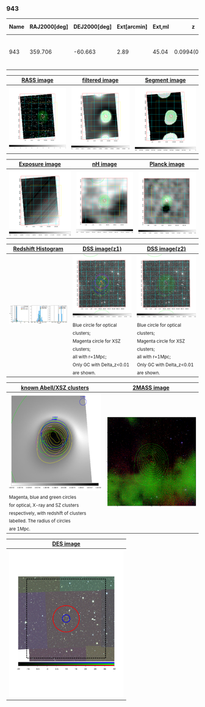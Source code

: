 <div STYLE="page-break-after: always;"></div>

### 943

|Name|RAJ2000[deg]|DEJ2000[deg] |Ext[arcmin]| Ext,ml | z | z_src| C|GC(XSZ,Delta_z<0.01)| GC(OPT,Delta_z<0.01)|GC| R_sig[arcmin] | R500[arcmin] | R500[Mpc]| CRsig[c/s] | CR500[c/s] |L500[1E44 erg/s]|F500[1E-12 erg/s/cm^2]| M500[1E14 Msun]|Tx[keV]|Cnt_sig|Beta|Rc[arcmin]|Comment|Alias|
|---|---|---|---|---|---|------|---|--------|---------|----------|---|---|---|---|---|---|---|---|---|---|---|---|---|---|
|943| 359.706| -60.663| 2.89| 45.04| 0.0994(0.005)| z1, z_xsz| B| MCXC, PSZ2, Tar| A, N, W| A, MCXC, N, PSZ2, Tar, W| 49.015| 8.557| 0.942| 0.304(0.131)| 0.267(0.116)| 1.341(0.312)| 5.360(1.247)| 2.61(0.30)| 4.00(0.29)| 72.6| 0.962(-0.054+0.028)| 4.981(-0.430+0.410)| -| k362|

|[RASS image](../image/943/943_img.pdf)|[filtered image](../image/943/943_fil.pdf)|[Segment image](../image/943/943_seg.pdf)|
|-------------------|--------------------|-------------------|
| <img src="../image/943/943_img.png" width="300">  | <img src="../image/943/943_fil.png" width="300">   | <img src="../image/943/943_seg.png" width="300">  |

|[Exposure image](../image/943/943_mex.pdf)| [nH image](../image/943/943_nh.pdf)| [Planck image](../image/943/943_p.pdf)|
|-------------------|--------------------|-------------------|
|<img src="../image/943/943_mex.png" width="300">   | <img src="../image/943/943_nh.png" width="300">    | <img src="../image/943/943_p.png" width="300"> |

|[Redshift Histogram](../image/943/943_zg.pdf) | [DSS image(z1)](../image/943/943_dss_z1.pdf)      |  [DSS image(z2)](../image/943/943_dss_z2.pdf)    |
|-------------------|--------------------|-------------------|
|<img src="../image/943/943_zg.png" width="300"> |<img src="../image/943/943_dss_z1.png" width="300"> <sub><br>Blue circle for optical clusters; <br>Magenta circle for XSZ clusters; <br>all with r=1Mpc; <br>Only GC with Delta_z<0.01 are shown. </sub>| <img src="../image/943/943_dss_z2.png" width="300"><sub><br>Blue circle for optical clusters; <br>Magenta circle for XSZ clusters; <br>all with r=1Mpc; <br>Only GC with Delta_z<0.01 are shown. </sub> |

|[known Abell/XSZ clusters](../image/943/943_gc.pdf) | [2MASS image](../image/943/943_2mass.pdf)      |
|-------------------|-------------------|
|<img src=../image/943/943_gc.png width="300"> <br><sub>Magenta, blue and green circles <br>for optical, X-ray and SZ clusters <br>respectively, with redshift of clusters <br>labelled. The radius of circles <br>are 1Mpc.</sub>|<img src="../image/943/943_2mass.png" width="300">  |

|[DES image](../image/943/943_des.pdf)   |
|-------------------|
| <img src="../image/943/943_des.pdf" width="300">  |

